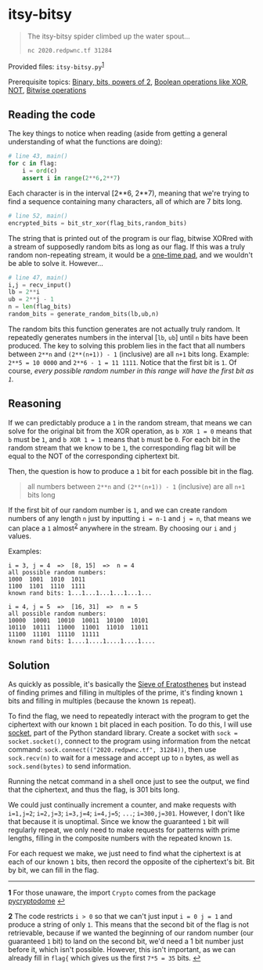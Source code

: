 # itsy-bitsy

> The itsy-bitsy spider climbed up the water spout...
>
> `nc 2020.redpwnc.tf 31284`

Provided files: `itsy-bitsy.py`<sup id="a1">[1](#f1)</sup>

Prerequisite topics: [Binary, bits, powers of 2](https://www.mathsisfun.com/binary-number-system.html), [Boolean operations like XOR, NOT](http://www.ee.surrey.ac.uk/Projects/CAL/digital-logic/gatesfunc/index.html), [Bitwise operations](https://developer.mozilla.org/en-US/docs/Web/JavaScript/Reference/Operators/Bitwise_Operators)

## Reading the code

The key things to notice when reading (aside from getting a general understanding of what the functions are doing):

```python
# line 43, main()
for c in flag:
    i = ord(c)
    assert i in range(2**6,2**7)
```

Each character is in the interval [2\*\*6, 2\*\*7), meaning that we're trying to find a sequence containing many characters, all of which are 7 bits long.

```python
# line 52, main()
encrypted_bits = bit_str_xor(flag_bits,random_bits)
```

The string that is printed out of the program is our flag, bitwise XORred with a stream of supposedly random bits as long as our flag. If this was a truly random non-repeating stream, it would be a [one-time pad](https://en.wikipedia.org/wiki/One-time_pad), and we wouldn't be able to solve it. However...

```python
# line 47, main()
i,j = recv_input()
lb = 2**i
ub = 2**j - 1
n = len(flag_bits)
random_bits = generate_random_bits(lb,ub,n)
```

The random bits this function generates are not actually truly random. It repeatedly generates numbers in the interval [`lb`, `ub`] until `n` bits have been produced. The key to solving this problem lies in the fact that all numbers between `2**n` and `(2**(n+1)) - 1` (inclusive) are all `n+1` bits long. Example: `2**5 = 10 0000` and `2**6 - 1 = 11 1111`. Notice that the first bit is `1`. Of course, *every possible random number in this range will have the first bit as `1`.*

## Reasoning

If we can predictably produce a `1` in the random stream, that means we can solve for the original bit from the XOR operation, as `b XOR 1 = 0` means that `b` must be `1`, and `b XOR 1 = 1` means that `b` must be `0`. For each bit in the random stream that we know to be `1`, the corresponding flag bit will be equal to the NOT of the corresponding ciphertext bit.

Then, the question is how to produce a `1` bit for each possible bit in the flag.
> all numbers between `2**n` and `(2**(n+1)) - 1` (inclusive) are all `n+1` bits long

If the first bit of our random number is `1`, and we can create random numbers of any length `n` just by inputting `i = n-1` and `j = n`, that means we can place a `1` almost<sup id="a2">[2](#f2)</sup> anywhere in the stream. By choosing our `i` and `j` values.

Examples:

```text
i = 3, j = 4  =>  [8, 15]  =>  n = 4
all possible random numbers:
1000  1001  1010  1011
1100  1101  1110  1111
known rand bits: 1...1...1...1...1...1...

i = 4, j = 5  =>  [16, 31]  =>  n = 5
all possible random numbers:
10000  10001  10010  10011  10100  10101
10110  10111  11000  11001  11010  11011
11100  11101  11110  11111
known rand bits: 1....1....1....1....1....
```

## Solution

As quickly as possible, it's basically the [Sieve of Eratosthenes](https://en.wikipedia.org/wiki/Sieve_of_Eratosthenes) but instead of finding primes and filling in multiples of the prime, it's finding known `1` bits and filling in multiples (because the known `1`s repeat).

To find the flag, we need to repeatedly interact with the program to get the ciphertext with our known `1` bit placed in each position. To do this, I will use [socket](https://docs.python.org/3/library/socket.html), part of the Python standard library. Create a socket with `sock = socket.socket()`, connect to the program using information from the netcat command: `sock.connect(("2020.redpwnc.tf", 31284))`, then use `sock.recv(n)` to wait for a message and accept up to `n` bytes, as well as `sock.send(bytes)` to send information.

Running the netcat command in a shell once just to see the output, we find that the ciphertext, and thus the flag, is 301 bits long.

We could just continually increment a counter, and make requests with `i=1,j=2`; `i=2,j=3`; `i=3,j=4`; `i=4,j=5`; `...`; `i=300,j=301`. However, I don't like that because it is unoptimal. Since we know the guaranteed `1` bit will regularly repeat, we only need to make requests for patterns with prime lengths, filling in the composite numbers with the repeated known `1`s.

For each request we make, we just need to find what the ciphertext is at each of our known `1` bits, then record the opposite of the ciphertext's bit. Bit by bit, we can fill in the flag.

---

<b id="f1">1</b> For those unaware, the import `Crypto` comes from the package [pycryptodome](https://pypi.org/project/pycryptodome/) [↩](#a1)

<b id="f2">2</b> The code restricts `i > 0` so that we can't just input `i = 0 j = 1` and produce a string of only `1`. This means that the second bit of the flag is not retrievable, because if we wanted the beginning of our random number (our guaranteed `1` bit) to land on the second bit, we'd need a 1 bit number just before it, which isn't possible. However, this isn't important, as we can already fill in `flag{` which gives us the first `7*5 = 35` bits. [↩](#a2)
